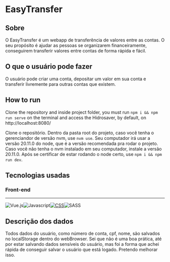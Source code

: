 # EasyTransfer

## Sobre

O EasyTransfer é um webapp de transferência de valores entre as contas. O seu propósito é ajudar as pessoas se organizarem financeiramente, conseguirem transferir valores entre contas de forma rápida e fácil.

## O que o usuário pode fazer

O usuário pode criar uma conta, depositar um valor em sua conta e transferir livremente para outras contas que existem.

## How to run
Clone the repository and inside project folder, you must run `npm i && npm run serve` on the terminal and access the Hidrosaver, by default, on http://localhost:8080/

Clone o repositório. Dentro da pasta root do projeto, caso você tenha o gerenciandor de versão nvm, use `nvm use`. Seu computador irá usar a versão 20.11.0 do node, que é a versão recomendada pra rodar o projeto.
Caso você não tenha o nvm instalado em seu computador, instale a versão 20.11.0.
Após se certificar de estar rodando o node certo, use `npm i && npm run dev`.

## Tecnologias usadas

### Front-end

---

 <div style="display:flex">
 <a>
   <img src="https://img.shields.io/badge/Vue.js-35495E?style=for-the-badge&logo=vuedotjs&logoColor=4FC08D" alt="Vue.js"/>
  </a>
 <a><img src="https://img.shields.io/badge/JavaScript-F7DF1E?style=for-the-badge&logo=javascript&logoColor=black" alt="Javascript"/></a>
   <a href="https://developer.mozilla.org/pt-BR/docs/Web/CSS">
   <img src="https://img.shields.io/badge/CSS-239120?&style=for-the-badge&logo=css3&logoColor=white" alt="CSS"/>
  </a>
   <a><img src="https://img.shields.io/badge/Sass-CC6699?style=for-the-badge&logo=sass&logoColor=white" alt="SASS"/></a>

</div>


## Descrição dos dados

Todos dados do usuário, como número de conta, cpf, nome, são salvados no localStorage dentro do webBrowser. Sei que não é uma boa prática, até por estar salvando dados sensíveis do usuário, mas foi a forma que achei rápida de conseguir salvar o usuário que está logado. Pretendo melhorar isso.
